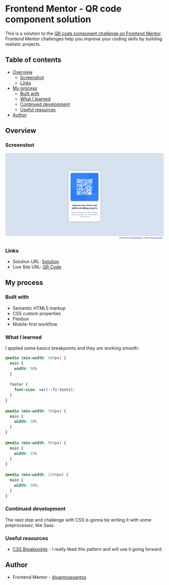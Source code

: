# Frontend Mentor - QR code component solution

This is a solution to the [QR code component challenge on Frontend Mentor](https://www.frontendmentor.io/challenges/qr-code-component-iux_sIO_H). Frontend Mentor challenges help you improve your coding skills by building realistic projects. 

## Table of contents

- [Overview](#overview)
  - [Screenshot](#screenshot)
  - [Links](#links)
- [My process](#my-process)
  - [Built with](#built-with)
  - [What I learned](#what-i-learned)
  - [Continued development](#continued-development)
  - [Useful resources](#useful-resources)
- [Author](#author)

## Overview

### Screenshot

![](./images/screenshot.png)

### Links

- Solution URL: [Solution](https://www.frontendmentor.io/solutions/newbie-qr-code-kuOnKcfcyM)
- Live Site URL: [QR Code](https://santosesantos.github.io/newbie-qr-code/)

## My process

### Built with

- Semantic HTML5 markup
- CSS custom properties
- Flexbox
- Mobile-first workflow

### What I learned

I applied some basics breakpoints and they are working smooth:

```css
@media (min-width: 600px) {
  main {
    width: 50%
  }

  footer {
    font-size: var(--fz-texts);
  }
}

@media (min-width: 768px) {
  main {
    width: 30%
  }
}

@media (min-width: 992px) {
  main {
    width: 25%
  }
}

@media (min-width: 1200px) {
  main {
    width: 20%;
  }
}
```

### Continued development

The next step and challenge with CSS is gonna be writing it with some preprocessor, like Sass.

### Useful resources

- [CSS Breakpoints](https://www.w3schools.com/howto/howto_css_media_query_breakpoints.asp) - I really liked this pattern and will use it going forward.

## Author

- Frontend Mentor - [@santosesantos](https://www.frontendmentor.io/profile/santosesantos)
